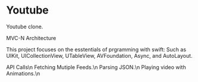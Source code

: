 # Youtube
Youtube clone.

MVC-N Architecture

This project focuses on the esstentials of prgramming with swift: Such as UIKit, UICollectionView, UTableView, AVFoundation, Async, and AutoLayout.

API Calls\n
Fetching Mutiple Feeds.\n
Parsing JSON.\n
Playing video with Animations.\n

